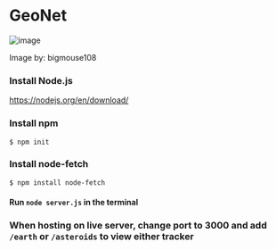 # GeoNet

![image](https://user-images.githubusercontent.com/66270571/151686550-f5934531-2e51-40e1-b29d-e0a9be8e3634.png)

Image by: bigmouse108


### Install Node.js

https://nodejs.org/en/download/

### Install npm
```
$ npm init
```

### Install node-fetch
```
$ npm install node-fetch
```

#### Run ```node server.js``` in the terminal
### When hosting on live server, change port to 3000 and add ```/earth``` or ```/asteroids``` to view either tracker
